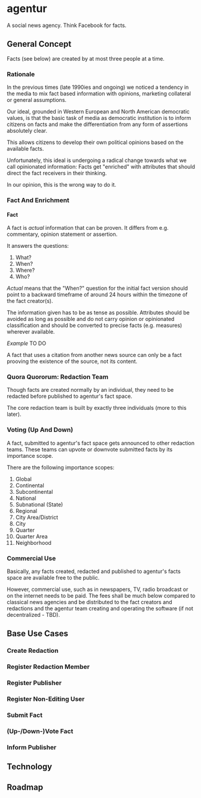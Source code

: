 # agentur
A social news agency. Think Facebook for facts.

## General Concept
Facts (see below) are created by at most three people at a time.

### Rationale
In the previous times (late 1990ies and ongoing) we noticed a tendency in the media to mix fact based information with opinions, marketing collateral or general assumptions.

Our ideal, grounded in Western European and North American democratic values, is that the basic task of media as democratic institution is to inform citizens on facts and make the differentiation from any form of assertions absolutely clear. 

This allows citizens to develop their own political opinions based on the available facts.

Unfortunately, this ideal is undergoing a radical change towards what we call opinionated information: Facts get "enriched" with attributes that should direct the fact receivers in their thinking.

In our opinion, this is the wrong way to do it.

### Fact And Enrichment

#### Fact
A fact is *actual* information that can be proven. 
It differs from e.g. commentary, opinion statement or assertion.

It answers the questions:

  1. What?
  1. When?
  1. Where?
  1. Who? 

*Actual* means that the "When?" question for the initial fact version should point to a backward timeframe of around 24 hours within the timezone of the fact creator(s).

The information given has to be as tense as possible. Attributes should be avoided as long as possible and do not carry opinion or opinionated classification and should be converted to precise facts (e.g. measures) wherever available.

*Example*
TO DO

A fact that uses a citation from another news source can only be a fact prooving the existence of the source, not its content.


### Quora Quororum: Redaction Team
Though facts are created normally by an individual, they need to be redacted before published to agentur's fact space.

The core redaction team is built by exactly three individuals (more to this later).

### Voting (Up And Down)
A fact, submitted to agentur's fact space gets announced to other redaction teams. These teams can upvote or downvote submitted facts by its importance scope.

There are the following importance scopes:

   1. Global
   1. Continental
   1. Subcontinental
   1. National
   1. Subnational (State)
   1. Regional
   1. City Area/District
   1. City
   1. Quarter
   1. Quarter Area
   1. Neighborhood
   
### Commercial Use
Basically, any facts created, redacted and published to agentur's facts space are available free to the public.

However, commercial use, such as in newspapers, TV, radio broadcast or on the internet needs to be paid.
The fees shall be much below compared to classical news agencies and be distributed to the fact creators and redactions and the agentur team creating and operating the software (if not decentralized - TBD).


## Base Use Cases

### Create Redaction

### Register Redaction Member

### Register Publisher

### Register Non-Editing User

### Submit Fact

### (Up-/Down-)Vote Fact

### Inform Publisher

## Technology

## Roadmap
